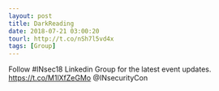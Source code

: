 ```yaml
---
layout: post
title: DarkReading
date: 2018-07-21 03:00:20
tourl: http://t.co/nSh7l5vd4x
tags: [Group]
---
```

Follow #INsec18 Linkedin Group for the latest event updates. https://t.co/M1lXfZeGMo @INsecurityCon